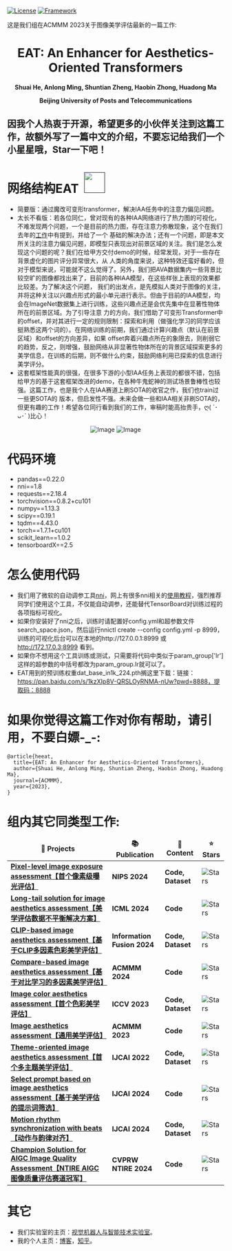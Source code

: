 [![License](https://img.shields.io/badge/License-Apache%202.0-blue.svg)](https://opensource.org/licenses/Apache-2.0)
[![Framework](https://img.shields.io/badge/PyTorch-%23EE4C2C.svg?&logo=PyTorch&logoColor=white)](https://pytorch.org/)

这是我们组在ACMMM 2023关于图像美学评估最新的一篇工作: 

<div align="center">
<h1>
<b>
EAT: An Enhancer for Aesthetics-Oriented Transformers
</b>
</h1>
<h4>
<b>
Shuai He, Anlong Ming, Shuntian Zheng, Haobin Zhong, Huadong Ma
    
Beijing University of Posts and Telecommunications
</b>
</h4>
</div>

因我个人热衷于开源，希望更多的小伙伴关注到这篇工作，故额外写了一篇中文的介绍，不要忘记给我们一个小星星哦，Star一下吧！
------------------------------------------------------------------------------------------------------------


# 网络结构EAT &nbsp;<a href=""><img width="48" src="https://github.com/woshidandan/Image-Color-Aesthetics-Assessment/assets/15050507/94354c2b-c70e-4d31-bc40-4a2c76d671ff"></a>
* 简要版：通过魔改可变形transformer，解决IAA任务中的注意力偏见问题。
* 太长不看版：若各位同仁，曾对现有的各种IAA网络进行了热力图的可视化，不难发现两个问题，一个是目前的热力图，存在注意力弥散现象，这个在我们去年的[工作](https://github.com/woshidandan/TANet)中有提到，并给了一个
基础的解决办法；还有一个问题，即是本文所关注的注意力偏见问题，即模型只表现出对前景区域的关注。我们是怎么发现这个问题的呢？我们在给甲方交付demo的时候，经常发现，对于一些存在背景虚化的图片评分异常很大，从
人类的角度来说，这种特效还蛮好看的，但对于模型来说，可能就不这么觉得了。另外，我们把AVA数据集内一些背景比较空旷的图像都找出来了，目前的各种IAA模型，在这些样张上表现的效果都比较差。为了解决这个问题，
我们的出发点，是先模拟人类对于图像的关注，并将这种关注以兴趣点形式的最小单元进行表示。但由于目前的IAA模型，均会在ImageNet数据集上进行训练，这些兴趣点还是会优先集中在显著性物体所在的前景区域。为了引导注意
力的方向，我们借助了可变形Transformer中的offset，并对其进行一定的规则限制：探索和利用（做强化学习的同学应该挺熟悉这两个词的）。在网络训练的前期，我们通过计算兴趣点（默认在前景区域）和offset的方向差异，如果
offset奔着兴趣点所在的象限去，则削弱它的趋势，反之，则增强，鼓励网络从非显著性物体所在的背景区域探索更多的美学信息，在训练的后期，则不做什么约束，鼓励网络利用已探索的信息进行美学评分。
* 这套框架性能真的很强，在很多下游的小型IAA任务上表现的都很不错，包括给甲方的基于这套框架改进的demo，在各种牛鬼蛇神的测试场景鲁棒性也较强。这篇工作，也是我个人在IAA赛道上刷SOTA的收官之作，我们也train过一些更SOTA的
版本，但启发性不强。未来会做一些和IAA相关非刷SOTA的，但更有趣的工作！希望各位同行看到我们的工作，审稿时能高抬贵手，ღ( ´･ᴗ･` )比心！

<p align="center">
  <img src="https://github.com/woshidandan/Image-Aesthetics-Assessment/assets/15050507/17a1ea80-7b09-49d4-a85e-bd05464ead82" alt="Image" />
  <img src="https://github.com/woshidandan/Image-Aesthetics-Assessment/assets/15050507/142f495b-0129-4776-bbc7-d808507f643a" alt="Image" />
</p>

# 代码环境
* pandas==0.22.0
* nni==1.8
* requests==2.18.4
* torchvision==0.8.2+cu101
* numpy==1.13.3
* scipy==0.19.1
* tqdm==4.43.0
* torch==1.7.1+cu101
* scikit_learn==1.0.2
* tensorboardX==2.5

# 怎么使用代码
* 我们用了微软的自动调参工具[nni](https://github.com/microsoft/nni)，网上有很多nni相关的[使用教程](https://blog.csdn.net/weixin_43653494/article/details/101039198)，强烈推荐同学们使用这个工具，不仅能自动调参，还能替代TensorBoard对训练过程的各项指标可视化。
* 如果你安装好了nni之后，训练时请配置好config.yml和超参数文件search_space.json，然后运行nnictl create --config config.yml -p 8999，训练的可视化后台可以在本地的http://127.0.0.1:8999 或 http://172.17.0.3:8999 看到。
* 如果你不想用这个工具训练或测试，只需要将代码中类似于param_group['lr']这样的超参数的中括号都改为param_group.lr就可以了。
* EAT用到的预训练权重dat_base_in1k_224.pth搁这里下载：链接：https://pan.baidu.com/s/1kzXIp8V-QRSLOyRNMA-nUw?pwd=8888，提取码：8888

# 如果你觉得这篇工作对你有帮助，请引用，不要白嫖-_-:
```
@article{heeat,
  title={EAT: An Enhancer for Aesthetics-Oriented Transformers},
  author={Shuai He, Anlong Ming, Shuntian Zheng, Haobin Zhong, Huadong Ma},
  journal={ACMMM},
  year={2023},
}
```

# 组内其它同类型工作:
<table>
  <thead align="center">
    <tr>
      <td><b>🎁 Projects</b></td>
      <td><b>📚 Publication</b></td>
      <td><b>🌈 Content</b></td>
      <td><b>⭐ Stars</b></td>
    </tr>
  </thead>
  <tbody>
    <tr>
      <td><a href="https://github.com/woshidandan/Pixel-level-No-reference-Image-Exposure-Assessment"><b>Pixel-level image exposure assessment【首个像素级曝光评估】</b></a></td>
      <td><b>NIPS 2024</b></td>
      <td><b>Code, Dataset</b></td>
      <td><img alt="Stars" src="https://img.shields.io/github/stars/woshidandan/Pixel-level-No-reference-Image-Exposure-Assessment?style=flat-square&labelColor=343b41"/></td>
    </tr>
    <tr>
      <td><a href="https://github.com/woshidandan/Long-Tail-image-aesthetics-and-quality-assessment"><b>Long-tail solution for image aesthetics assessment【美学评估数据不平衡解决方案】</b></a></td>
      <td><b>ICML 2024</b></td>
      <td><b>Code</b></td>
      <td><img alt="Stars" src="https://img.shields.io/github/stars/woshidandan/Long-Tail-image-aesthetics-and-quality-assessment?style=flat-square&labelColor=343b41"/></td>
    </tr>
    <tr>
      <td><a href="https://github.com/woshidandan/Prompt-DeT"><b>CLIP-based image aesthetics assessment【基于CLIP多因素色彩美学评估】</b></a></td>
      <td><b>Information Fusion 2024</b></td>
      <td><b>Code, Dataset</b></td>
      <td><img alt="Stars" src="https://img.shields.io/github/stars/woshidandan/Prompt-DeT?style=flat-square&labelColor=343b41"/></td>
    </tr>
    <tr>
      <td><a href="https://github.com/woshidandan/SR-IAA-image-aesthetics-and-quality-assessment"><b>Compare-based image aesthetics assessment【基于对比学习的多因素美学评估】</b></a></td>
      <td><b>ACMMM 2024</b></td>
      <td><b>Code</b></td>
      <td><img alt="Stars" src="https://img.shields.io/github/stars/woshidandan/SR-IAA-image-aesthetics-and-quality-assessment?style=flat-square&labelColor=343b41"/></td>
    </tr>
    <tr>
      <td><a href="https://github.com/woshidandan/Image-Color-Aesthetics-and-Quality-Assessment"><b>Image color aesthetics assessment【首个色彩美学评估】</b></a></td>
      <td><b>ICCV 2023</b></td>
      <td><b>Code, Dataset</b></td>
      <td><img alt="Stars" src="https://img.shields.io/github/stars/woshidandan/Image-Color-Aesthetics-and-Quality-Assessment?style=flat-square&labelColor=343b41"/></td>
    </tr>
    <tr>
      <td><a href="https://github.com/woshidandan/Image-Aesthetics-and-Quality-Assessment"><b>Image aesthetics assessment【通用美学评估】</b></a></td>
      <td><b>ACMMM 2023</b></td>
      <td><b>Code</b></td>
      <td><img alt="Stars" src="https://img.shields.io/github/stars/woshidandan/Image-Aesthetics-and-Quality-Assessment?style=flat-square&labelColor=343b41"/></td>
    </tr>
    <tr>
      <td><a href="https://github.com/woshidandan/TANet-image-aesthetics-and-quality-assessment"><b>Theme-oriented image aesthetics assessment【首个多主题美学评估】</b></a></td>
      <td><b>IJCAI 2022</b></td>
      <td><b>Code, Dataset</b></td>
      <td><img alt="Stars" src="https://img.shields.io/github/stars/woshidandan/TANet-image-aesthetics-and-quality-assessment?style=flat-square&labelColor=343b41"/></td>
    </tr>
    <tr>
      <td><a href="https://github.com/woshidandan/AK4Prompts"><b>Select prompt based on image aesthetics assessment【基于美学评估的提示词筛选】</b></a></td>
      <td><b>IJCAI 2024</b></td>
      <td><b>Code</b></td>
      <td><img alt="Stars" src="https://img.shields.io/github/stars/woshidandan/AK4Prompts?style=flat-square&labelColor=343b41"/></td>
    </tr>
    <tr>
      <td><a href="https://github.com/mRobotit/M2Beats"><b>Motion rhythm synchronization with beats【动作与韵律对齐】</b></a></td>
      <td><b>IJCAI 2024</b></td>
      <td><b>Code, Dataset</b></td>
      <td><img alt="Stars" src="https://img.shields.io/github/stars/mRobotit/M2Beats?style=flat-square&labelColor=343b41"/></td>
    </tr>
    <tr>
      <td><a href="https://github.com/woshidandan/Champion-Solution-for-CVPR-NTIRE-2024-Quality-Assessment-on-AIGC"><b>Champion Solution for AIGC Image Quality Assessment【NTIRE AIGC图像质量评估赛道冠军】</b></a></td>
      <td><b>CVPRW NTIRE 2024</b></td>
      <td><b>Code</b></td>
      <td><img alt="Stars" src="https://img.shields.io/github/stars/woshidandan/Champion-Solution-for-CVPR-NTIRE-2024-Quality-Assessment-on-AIGC?style=flat-square&labelColor=343b41"/></td>
    </tr>
  </tbody>
</table>

# 其它
* 我们实验室的主页：[视觉机器人与智能技术实验室](http://www.mrobotit.cn/Default.aspx)。
* 我的个人主页：[博客](https://xiaohegithub.cn/)，[知乎](https://www.zhihu.com/people/wo-shi-dan-dan-87)。
